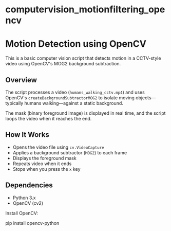 # computervision_motionfiltering_opencv

# Motion Detection using OpenCV

This is a basic computer vision script that detects motion in a CCTV-style video using OpenCV's MOG2 background subtraction.

## Overview

The script processes a video (`humans_walking_cctv.mp4`) and uses OpenCV's `createBackgroundSubtractorMOG2` to isolate moving objects—typically humans walking—against a static background.

The mask (binary foreground image) is displayed in real time, and the script loops the video when it reaches the end.

## How It Works

- Opens the video file using `cv.VideoCapture`
- Applies a background subtractor (`MOG2`) to each frame
- Displays the foreground mask
- Repeats video when it ends
- Stops when you press the `x` key

## Dependencies

- Python 3.x
- OpenCV (cv2)

Install OpenCV:

pip install opencv-python
